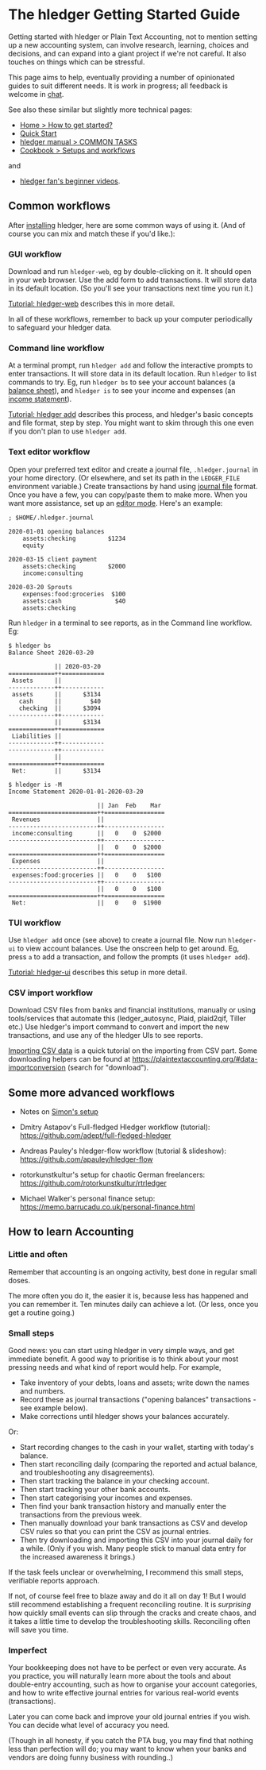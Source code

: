 # The hledger Getting Started Guide

<div class=pagetoc>

<!-- toc -->
</div>

Getting started with hledger or Plain Text Accounting,
not to mention setting up a new accounting system,
can involve research, learning, choices and decisions,
and can expand into a giant project if we're not careful.
It also touches on things which can be stressful.

This page aims to help,
eventually providing a number of opinionated guides to suit different needs.
It is work in progress; all feedback is welcome in [chat](support.html).

See also these similar but slightly more technical pages:

- [Home > How to get started?](index.html#how-to-get-started)
- [Quick Start](quickstart.html)
- [hledger manual > COMMON TASKS](hledger.html#common-tasks)
- [Cookbook > Setups and workflows](cookbook.html#setups-and-workflows)

and 

- [hledger fan's beginner videos](https://www.youtube.com/channel/UCZLxXTjOqLzq4z5Jy0AyWSQ/videos).


## Common workflows

After [installing](install.html) hledger,
here are some common ways of using it.
(And of course you can mix and match these if you'd like.):

### GUI workflow

Download and run `hledger-web`, eg by double-clicking on it.
It should open in your web browser.
Use the add form to add transactions.
It will store data in its default location.
(So you'll see your transactions next time you run it.)

[Tutorial: hledger-web](web.html) describes this in more detail.

In all of these workflows, remember to back up your computer
periodically to safeguard your hledger data.

### Command line workflow

At a terminal prompt, run `hledger add` and follow the interactive prompts to enter transactions.
It will store data in its default location.
Run `hledger` to list commands to try.
Eg, run
`hledger bs` to see your account balances (a [balance sheet]), and
`hledger is` to see your income and expenses (an [income statement]).

[Tutorial: hledger add](add.md) describes this process, and hledger's basic concepts and file format, step by step.
You might want to skim through this one even if you don't plan to use `hledger add`.

### Text editor workflow

Open your preferred text editor and create a journal file, `.hledger.journal` in your home directory.
(Or elsewhere, and set its path in the `LEDGER_FILE` environment variable.)
Create transactions by hand using [journal file](journal.html) format.
Once you have a few, you can copy/paste them to make more.
When you want more assistance, set up an [editor mode](editors.html).
Here's an example:

```journal
; $HOME/.hledger.journal

2020-01-01 opening balances
    assets:checking         $1234
    equity

2020-03-15 client payment
    assets:checking         $2000
    income:consulting

2020-03-20 Sprouts
    expenses:food:groceries  $100
    assets:cash               $40
    assets:checking
```

Run `hledger` in a terminal to see reports, as in the Command line workflow. Eg:

```shell
$ hledger bs
Balance Sheet 2020-03-20

             || 2020-03-20 
=============++============
 Assets      ||            
-------------++------------
 assets      ||      $3134 
   cash      ||        $40 
   checking  ||      $3094 
-------------++------------
             ||      $3134 
=============++============
 Liabilities ||            
-------------++------------
-------------++------------
             ||            
=============++============
 Net:        ||      $3134 

$ hledger is -M
Income Statement 2020-01-01-2020-03-20

                         || Jan  Feb    Mar 
=========================++=================
 Revenues                ||                 
-------------------------++-----------------
 income:consulting       ||   0    0  $2000 
-------------------------++-----------------
                         ||   0    0  $2000 
=========================++=================
 Expenses                ||                 
-------------------------++-----------------
 expenses:food:groceries ||   0    0   $100 
-------------------------++-----------------
                         ||   0    0   $100 
=========================++=================
 Net:                    ||   0    0  $1900 
```

### TUI workflow

Use `hledger add` once (see above) to create a journal file.
Now run `hledger-ui` to view account balances.
Use the onscreen help to get around.
Eg, press `a` to add a transaction, and follow the prompts (it uses `hledger add`).

[Tutorial: hledger-ui](ui.md) describes this setup in more detail.

### CSV import workflow

Download CSV files from banks and financial institutions, manually or
using tools/services that automate this (ledger_autosync, Plaid, plaid2qif, Tiller etc.)
Use hledger's import command to convert and import the new transactions,
and use any of the hledger UIs to see reports.

[Importing CSV data](import-csv.md) is a quick tutorial on the importing from CSV part.
Some downloading helpers can be found at
<https://plaintextaccounting.org/#data-importconversion> (search for "download").


## Some more advanced workflows

- Notes on [Simon's setup](simons-setup.html)

- Dmitry Astapov's Full-fledged Hledger workflow (tutorial):\
  <https://github.com/adept/full-fledged-hledger>

- Andreas Pauley's hledger-flow workflow (tutorial & slideshow):\
  <https://github.com/apauley/hledger-flow>

- rotorkunstkultur's setup for chaotic German freelancers:\
  <https://github.com/rotorkunstkultur/rtrledger>

- Michael Walker's personal finance setup:\
  <https://memo.barrucadu.co.uk/personal-finance.html>


[convert]:           convert-csv-files.html
[import]:            hledger.html#import
[balance sheet]:     https://en.wikipedia.org/wiki/Balance_sheet#Personal
[income statement]:  https://en.wikipedia.org/wiki/Income_statement

## How to learn Accounting

### Little and often

Remember that accounting is an ongoing activity, best done in regular small doses.

The more often you do it, the easier it is, because less has happened and you can remember it.
Ten minutes daily can achieve a lot. (Or less, once you get a routine going.)

### Small steps

Good news: you can start using hledger in very simple ways, and get immediate benefit.
A good way to prioritise is to think about your most pressing needs and what kind of report would help.
For example,

- Take inventory of your debts, loans and assets; write down the names and numbers.
- Record these as journal transactions ("opening balances" transactions - see example below).
- Make corrections until hledger shows your balances accurately.

Or:

- Start recording changes to the cash in your wallet, starting with today's balance.
- Then start reconciling daily (comparing the reported and actual balance, and troubleshooting any disagreements).
- Then start tracking the balance in your checking account.
- Then start tracking your other bank accounts.
- Then start categorising your incomes and expenses.
- Then find your bank transaction history and manually enter the transactions from the previous week.
- Then manually download your bank transactions as CSV and develop CSV rules so that you can print the CSV as journal entries.
- Then try downloading and importing this CSV into your journal daily for a while.
  (Only if you wish. Many people stick to manual data entry for the increased awareness it brings.)

If the task feels unclear or overwhelming, I recommend this small steps, verifiable reports approach.

If not, of course feel free to blaze away and do it all on day 1!
But I would still recommend establishing a frequent reconciling routine.
It is *surprising* how quickly small events can slip through the cracks and create chaos,
and it takes a little time to develop the troubleshooting skills.
Reconciling often will save you time.

### Imperfect

Your bookkeeping does not have to be perfect or even very accurate.
As you practice, you will naturally learn more about the tools and
about double-entry accounting,
such as how to organise your account categories,
and how to write effective journal entries for various real-world events (transactions).

Later you can come back and improve your old journal entries if you wish.
You can decide what level of accuracy you need.

(Though in all honesty, if you catch the PTA bug, you may find that
nothing less than perfection will do; you may want to know when your
banks and vendors are doing funny business with rounding..)

